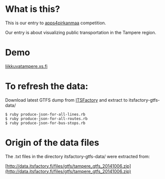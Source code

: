 # What is this?

This is our entry to [apps4pirkanmaa](http://apps4pirkanmaa.fi) competition.

Our entry is about visualizing public transportation in the Tampere region.

# Demo

[liikkuvatampere.xs.fi](http://liikkuvatampere.xs.fi/)

# To refresh the data:

Download latest GTFS dump from [ITSFactory](http://data.itsfactory.fi/files/tampere_gtfs_latest.zip) and extract to itsfactory-gtfs-data/

	$ ruby produce-json-for-all-lines.rb
	$ ruby produce-json-for-all-routes.rb
	$ ruby produce-json-for-bus-stops.rb

# Origin of the data files

The .txt files in the directory itsfactory-gtfs-data/ were extracted from:

[http://data.itsfactory.fi/files/gtfs/tampere_gtfs_20141006.zip](http://data.itsfactory.fi/files/gtfs/tampere_gtfs_20141006.zip)
